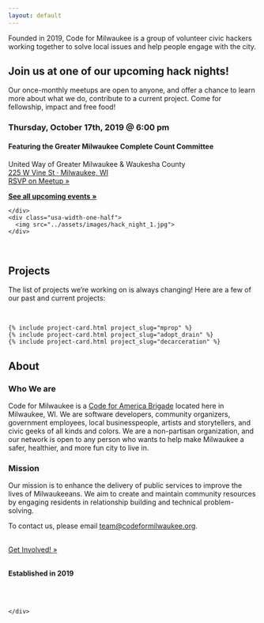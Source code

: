 ```yaml
---
layout: default
---
```

<div class="usa-grid-wide">
    <div id="hero-image" class="usa-width-one-whole">
        <div id="hero-header-text" class="usa-width-two-thirds">
            <div id="hero-p">
                <p>Founded in 2019, Code for Milwaukee is a group of volunteer civic hackers working together to solve local issues and help people engage with the city.</p>
            </div>
        </div>
    </div>
</div>

<div class="usa-grid">
  <!-- <div class = "usa-width-one-whole" style="background-color:#FFAF00;" >
          <h2 style="color:#23235A;"> Thank</h2>
          <h3 style="color:gray">From 10am to 6pm at UWM School of Arichitecture and Urban Planning</h3>
          <a target="_blank" href="https://www.meetup.com/Code-for-Milwaukee/events/264066401/" class="usa-button" style = "background-color:#00A8E9;">RSVP for NCDOH »</a>
  </div> -->
  <div class="usa-width-three-fourths usa-section">
        <h2 id="project-nights">Join us at one of our upcoming hack nights!</h2>
        <p>Our once-monthly meetups are open to anyone, and offer a chance to learn more about what we do, contribute to a current project. Come for fellowship, impact and free food!</p>
    </div>
    <div class="usa-width-one-half">
      <h3>Thursday, October 17th, 2019 @ 6:00 pm</h3>
      <h4> Featuring the Greater Milwaukee Complete Count Committee </h4>
      <p><span>United Way of Greater Milwaukee & Waukesha County</span>
      <br><a href='https://www.google.com/maps/search/?api=1&query=43.052980%2C-87.913155'>225 W Vine St · Milwaukee, WI</a>
      <br>
      <a target="_blank" href="https://www.meetup.com/Code-for-Milwaukee/events/265078937/" class="usa-button">RSVP on Meetup »</a>
      </p>
      <p><strong><a href="https://www.meetup.com/Code-for-Milwaukee/events/" target="_blank">See all upcoming events »</a></strong></p>

    </div>
    <div class="usa-width-one-half">
      <img src="../assets/images/hack_night_1.jpg">
    </div>
</div>

<div class="usa-grid">
  <div class="usa-width-one-whole usa-section">
    <div class="usa-width-one-whole">
        <br>
        <h2 id="projects">Projects</h2>
        <p>The list of projects we’re working on is always changing! Here are a few of our past and current projects:</p>
        <br>
    </div>


    {% include project-card.html project_slug="mprop" %}
    {% include project-card.html project_slug="adopt_drain" %}
    {% include project-card.html project_slug="decarceration" %}

  </div>
</div>

<div class="usa-grid">
  <div class="usa-section">
    <div class="usa-width-one-whole">
      <h2 id="about">About</h2>
      <div class="usa-width-two-thirds">
         <h3>Who We are</h3>
        <p>Code for Milwaukee is a <a href="http://brigade.codeforamerica.org/">Code for America Brigade</a> located here in Milwaukee, WI. We are software developers, community organizers, government employees, local businesspeople, artists and storytellers, and civic geeks of all kinds and colors. We are a non-partisan organization, and our network is open to any person who wants to help make Milwaukee a safer, healthier, and more fun city to live in.</p>
         <h3> Mission </h3>
        <p>Our mission is to enhance the delivery of public services to improve the lives of Milwaukeeans. We aim to create and maintain community resources by engaging residents in relationship building and technical problem-solving.</p>
        <p>To contact us, please email <a href="mailto:team@codeformilwaukee.org">team@codeformilwaukee.org</a>.</p>
        <br>
                <a target="_blank" href="https://forms.gle/SpCTwWxsDdmsB6kj6" class="usa-button">Get Involved! »</a>
        <br>
        <br>
        <div class="usa-width-one-third">
          <p><strong>Established in 2019</strong></p>
        </div>
        <br>
        <br>
      </div>

    </div>
  </div>
</div>

<div class="usa-grid-wide">
    <div class="usa-width-one-whole" align="center">
        <!-- <br>
        <button> Submit a Proposal </button> -->
    </div>
</div>
